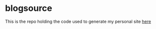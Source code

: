 # blogsource

This is the repo holding the code used to generate my personal site [here](https://tallstoat.github.io/)
